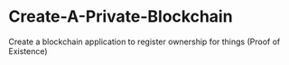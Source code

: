 # Create-A-Private-Blockchain
Create a blockchain application to register ownership for things (Proof of Existence)
